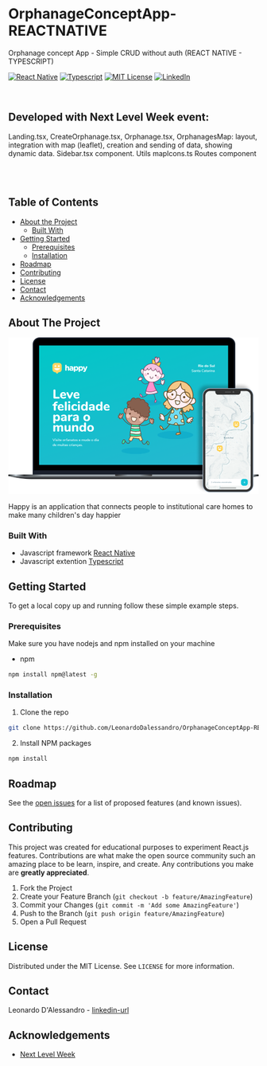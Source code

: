 # OrphanageConceptApp-REACTNATIVE
Orphanage concept App - Simple CRUD without auth (REACT NATIVE - TYPESCRIPT)

<!-- PROJECT SHIELDS -->
[![React Native][react-native-shield]][react-native-url]
[![Typescript][typescript-shield]][typescript-url]
[![MIT License][license-shield]][license-url]
[![LinkedIn][linkedin-shield]][linkedin-url]



<!-- PROJECT LOGO -->
<br />
<h2>Developed with Next Level Week event:</h2>
<p>
Landing.tsx, CreateOrphanage.tsx, Orphanage.tsx, OrphanagesMap: layout, integration with map (leaflet), creation and sending of data, showing dynamic data.
Sidebar.tsx component.
Utils mapIcons.ts
Routes component
</p>
<br /><br />



<!-- TABLE OF CONTENTS -->
## Table of Contents

* [About the Project](#about-the-project)
  * [Built With](#built-with)
* [Getting Started](#getting-started)
  * [Prerequisites](#prerequisites)
  * [Installation](#installation)
* [Roadmap](#roadmap)
* [Contributing](#contributing)
* [License](#license)
* [Contact](#contact)
* [Acknowledgements](#acknowledgements)



<!-- ABOUT THE PROJECT -->
## About The Project

[![Product Name Screen Shot][product-screenshot]](https://example.com)

Happy is an application that connects people to institutional care homes to make many children's day happier

### Built With
* Javascript framework [React Native][react-native-url]
* Javascript extention [Typescript][typescript-url]




<!-- GETTING STARTED -->
## Getting Started

To get a local copy up and running follow these simple example steps.

### Prerequisites

Make sure you have nodejs and npm installed on your machine
* npm
```sh
npm install npm@latest -g
```

### Installation

1. Clone the repo
```sh
git clone https://github.com/LeonardoDalessandro/OrphanageConceptApp-REACTNATIVE.git
```
2. Install NPM packages
```sh
npm install
```



<!-- ROADMAP -->
## Roadmap

See the [open issues](https://www.linkedin.com/in/leonardo-d-alessandro-a113a01b9/) for a list of proposed features (and known issues).



<!-- CONTRIBUTING -->
## Contributing

This project was created for educational purposes to experiment React.js features.
Contributions are what make the open source community such an amazing place to be learn, inspire, and create.
Any contributions you make are **greatly appreciated**.

1. Fork the Project
2. Create your Feature Branch (`git checkout -b feature/AmazingFeature`)
3. Commit your Changes (`git commit -m 'Add some AmazingFeature'`)
4. Push to the Branch (`git push origin feature/AmazingFeature`)
5. Open a Pull Request



<!-- LICENSE -->
## License

Distributed under the MIT License. See `LICENSE` for more information.



<!-- CONTACT -->
## Contact

Leonardo D'Alessandro - [linkedin-url]



<!-- ACKNOWLEDGEMENTS -->
## Acknowledgements
* [Next Level Week](https://nextlevelweek.com)






<!-- MARKDOWN LINKS & IMAGES -->
<!-- https://www.markdownguide.org/basic-syntax/#reference-style-links -->
[license-shield]: https://img.shields.io/github/license/othneildrew/Best-README-Template.svg?style=flat-square
[license-url]: https://github.com/othneildrew/Best-README-Template/blob/master/LICENSE.txt
[linkedin-shield]: https://img.shields.io/badge/-LinkedIn-black.svg?style=flat-square&logo=linkedin&colorB=555
[linkedin-url]: https://www.linkedin.com/in/leonardo-d-alessandro-a113a01b9/
[react-native-shield]: https://img.shields.io/badge/React-Native-61DBFB
[react-native-url]: https://reactnative.dev
[typescript-shield]: https://img.shields.io/badge/typescript-3178c6
[typescript-url]: https://www.typescriptlang.org
[product-screenshot]: https://github.com/rocketseat-education/nlw-03-omnistack/raw/master/.github/happy.png
